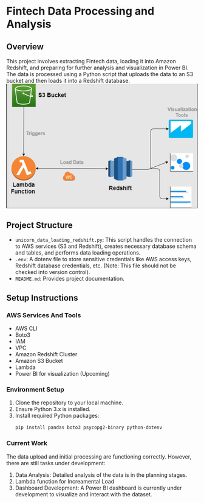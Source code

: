 # Fintech Data Processing and Analysis

## Overview
This project involves extracting Fintech data, loading it into Amazon Redshift, and preparing for further analysis and visualization in Power BI. The data is processed using a Python script that uploads the data to an S3 bucket and then loads it into a Redshift database.
![image](https://github.com/FroCode/AWS-ETL/blob/main/im.png)
## Project Structure
- `unicorn_data_loading_redshift.py`: This script handles the connection to AWS services (S3 and Redshift), creates necessary database schema and tables, and performs data loading operations.
- `.env`: A dotenv file to store sensitive credentials like AWS access keys, Redshift database credentials, etc. (Note: This file should not be checked into version control).
- `README.md`: Provides project documentation.

## Setup Instructions
### AWS Services And Tools
- AWS CLI
- Boto3
- IAM
- VPC
- Amazon Redshift Cluster
- Amazon S3 Bucket
- Lambda 
- Power BI for visualization (Upcoming)

### Environment Setup
1. Clone the repository to your local machine.
2. Ensure Python 3.x is installed.
3. Install required Python packages:
   ```bash
   pip install pandas boto3 psycopg2-binary python-dotenv

### Current Work
The data upload and initial processing are functioning correctly. However, there are still tasks under development:

1. Data Analysis: Detailed analysis of the data is in the planning stages.
2. Lambda function for Increamental Load
3. Dashboard Development: A Power BI dashboard is currently under development to visualize and interact with the dataset.